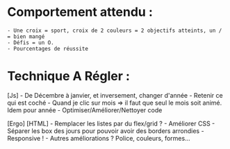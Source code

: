 # Comportement attendu :
    - Une croix = sport, croix de 2 couleurs = 2 objectifs atteints, un / = bien mangé
    - Défis = un O.
    - Pourcentages de réussite





# Technique A Régler :

[Js]
    - De Décembre à janvier, et inversement, changer d'année
    - Retenir ce qui est coché
    - Quand je clic sur mois => il faut que seul le mois soit animé. Idem pour année
    - Optimiser/Améliorer/Nettoyer code



[Ergo]
[HTML]
    - Remplacer les listes par du flex/grid ?
    - Améliorer CSS
    - Séparer les box des jours pour pouvoir avoir des borders arrondies
    - Responsive !
    - Autres améliorations ? Police, couleurs, formes...